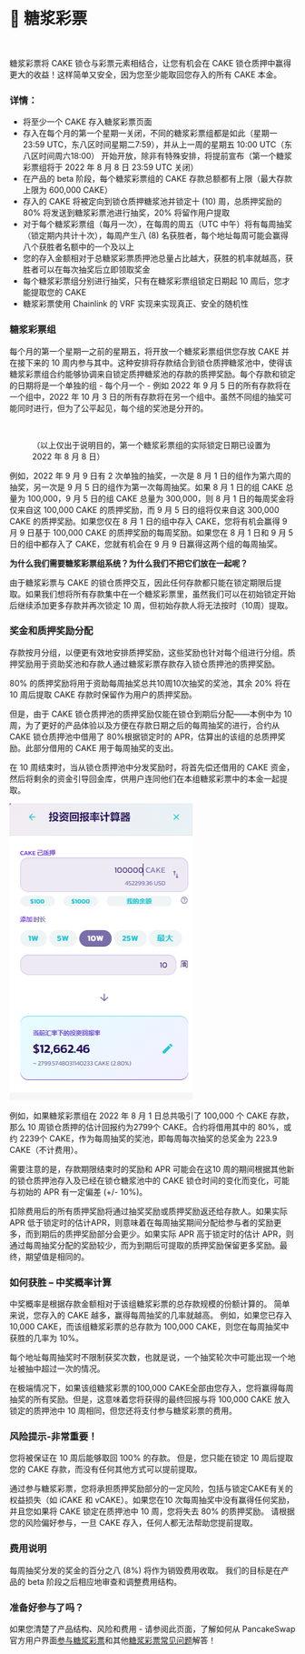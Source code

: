 # 🍯 糖浆彩票

<figure><img src="../../.gitbook/assets/pottery-header (1).png" alt=""><figcaption></figcaption></figure>

糖浆彩票将 CAKE 锁仓与彩票元素相结合，让您有机会在 CAKE 锁仓质押中赢得更大的收益！这样简单又安全，因为您至少能取回您存入的所有 CAKE 本金。

### 详情： <a href="#xiang-qing" id="xiang-qing"></a>

* 将至少一个 CAKE 存入糖浆彩票页面
* 存入在每个月的第一个星期一关闭，不同的糖浆彩票组都是如此（星期一 23:59 UTC，东八区时间星期二7:59），并从上一周的星期五 10:00 UTC（东八区时间周六18:00） 开始开放，除非有特殊安排，将提前宣布（第一个糖浆彩票组将于 2022 年 8 月 8 日 23:59 UTC 关闭）
* 在产品的 beta 阶段，每个糖浆彩票组的 CAKE 存款总额都有上限（最大存款上限为 600,000 CAKE）
* 存入的 CAKE 将被定向到锁仓质押糖浆池并锁定十 (10) 周，总质押奖励的 80% 将发送到糖浆彩票池进行抽奖，20% 将留作用户提取
* 对于每个糖浆彩票组（每月一次），在每周的周五（UTC 中午）将有每周抽奖（锁定期内共计十次），每周产生八 (8) 名获胜者，每个地址每周可能会赢得八个获胜者名额中的一个及以上
* 您的存入金额相对于总糖浆彩票质押池总量占比越大，获胜的机率就越高，获胜者可以在每次抽奖后立即领取奖金
* 每个糖浆彩票组分别进行抽奖，只有在糖浆彩票组锁定日期起 10 周后，您才能提取您的 CAKE
* 糖浆彩票使用 Chainlink 的 VRF 实现来实现真正、安全的随机性

### 糖浆彩票组 <a href="#tang-jiang-cai-piao-zu" id="tang-jiang-cai-piao-zu"></a>

每个月的第一个星期一之前的星期五，将开放一个糖浆彩票组供您存放 CAKE 并在接下来的 10 周内参与其中。这种安排将存款结合到锁仓质押糖浆池中，使得该糖浆彩票组合约能够协调来自锁定质押糖浆池的存款的质押奖励。每个存款和锁定的日期将是一个单独的组 - 每个月一个 - 例如 2022 年 9 月 5 日的所有存款将在一个组中，2022 年 10 月 3 日的所有存款将在另一个组中。虽然不同组的抽奖可能同时进行，但为了公平起见，每个组的奖池是分开的。

<figure><img src="../../.gitbook/assets/Screenshot 2022-07-27 at 1.04.10 PM.jpg" alt=""><figcaption><p>（以上仅出于说明目的，第一个糖浆彩票组的实际锁定日期已设置为 2022 年 8 月 8 日）</p></figcaption></figure>

例如，2022 年 9 月 9 日有 2 次单独的抽奖，一次是 8 月 1 日的组作为第六周的抽奖，另一次是 9 月 5 日的组作为第一次每周抽奖。如果 8 月 1 日的组 CAKE 总量为 100,000，9 月 5 日的组 CAKE 总量为 300,000，则 8 月 1 日的每周奖金将仅来自这 100,000 CAKE 的质押奖励，而 9 月 5 日的组将仅来自这 300,000 CAKE 的质押奖励。如果您仅在 8 月 1 日的组中存入 CAKE，您将有机会赢得 9 月 9 日基于 100,000 CAKE 的质押奖励的每周奖励。如果您在 8 月 1 日和 9 月 5 日的组中都存入了 CAKE，您就有机会在 9 月 9 日赢得这两个组的每周抽奖。

**为什么我们需要糖浆彩票组系统？为什么我们不把它们放在一起呢？**

由于糖浆彩票与 CAKE 的锁仓质押交互，因此任何存款都只能在锁定期限后提取。如果我们想将所有存款集中在一个糖浆彩票里，虽然我们可以在初始锁定开始后继续添加更多存款并再次锁定 10 周，但初始存款人将无法按时（10周）提取。

### 奖金和质押奖励分配 <a href="#jiang-jin-he-zhi-ya-jiang-li-fen-pei" id="jiang-jin-he-zhi-ya-jiang-li-fen-pei"></a>

存款按月分组，以便更有效地安排质押奖励，这些奖励也针对每个组进行分组。质押奖励用于资助奖池和存款人通过糖浆彩票存款存入锁仓质押池的质押奖励。

80% 的质押奖励将用于资助每周抽奖总共10周10次抽奖的奖池，其余 20% 将在 10 周后提取 CAKE 存款时保留作为用户的质押奖励。

但是，由于 CAKE 锁仓质押池的质押奖励仅能在锁仓到期后分配——本例中为 10 周，为了更好的产品体验以及方便在存款日期之后的每周抽奖的进行，合约从 CAKE 锁仓质押池中借用了 80%根据锁定时的 APR，估算出的该组的总质押奖励。此部分借用的 CAKE 用于每周抽奖的支出。

在 10 周结束时，当从锁仓质押池中分发奖励时，将首先偿还借用的 CAKE 资金，然后将剩余的资金引导回金库，供用户连同他们在本组糖浆彩票中的本金一起提取。

&#x20;                                               <img src="../../.gitbook/assets/image (147).png" alt="" data-size="original">

例如，如果糖浆彩票组在 2022 年 8 月 1 日总共吸引了 100,000 个 CAKE 存款，那么 10 周锁仓质押的估计回报约为2799个 CAKE。合约将借用其中的 80%，或约 2239个 CAKE，作为每周抽奖的奖池，即每周每次抽奖的总奖金为 223.9 CAKE（不计费用）。

需要注意的是，存款期限结束时的奖励和 APR 可能会在这10 周的期间根据其他新的锁仓质押池存入及已经在锁仓糖浆池中的 CAKE 锁仓时间的变化而变化，可能与初始的 APR 有一定偏差 (+/- 10%)。

扣除费用后的所有质押奖励将通过抽奖奖励或质押奖励返还给存款人。如果实际 APR 低于锁定时的估计APR，则意味着在每周抽奖期间分配给参与者的奖励更多，而到期后的质押奖励部分会更少。如果实际 APR 高于锁定时的估计 APR，则通过每周抽奖分配的奖励较少，而为到期后可提取的质押奖励保留更多奖励。最终，期望值是相同的。

### 如何获胜 – 中奖概率计算

中奖概率是根据存款金额相对于该组糖浆彩票的总存款规模的份额计算的。 简单来说，您存入的 CAKE 越多，赢得每周抽奖的几率就越高。 例如，如果您已存入 10,000 CAKE，而该组糖浆彩票的总存款为 100,000 CAKE，则您在每周抽奖中获胜的几率为 10%。

每个地址每周抽奖时不限制获奖次数，也就是说，一个抽奖轮次中可能出现一个地址被抽中超过一次的情况。

在极端情况下，如果该组糖浆彩票的100,000 CAKE全部由您存入，您将赢得每周抽奖的所有奖励。但是，这意味着您将获得的最终回报与将 100,000 CAKE 放入锁定的质押池中 10 周相同，但您还将支付参与糖浆彩票的费用。

### 风险提示-非常重要！

您将被保证在 10 周后能够取回 100% 的存款。 但是，您只能在锁定 10 周后提取您的 CAKE 存款，而没有任何其他方式可以提前提取。

通过参与糖浆彩票，您将承担质押奖励部分的一定风险，包括与锁定CAKE有关的权益损失（如 iCAKE 和 vCAKE）。如果您在10 次每周抽奖中没有赢得任何奖励，并且您如果将 CAKE 锁定在质押池中 10 周，您将失去 80% 的质押奖励。 请根据您的风险偏好参与，一旦 CAKE 存入，任何人都无法帮助您提前提取。

### 费用说明

每周抽奖分发的奖金的百分之八 (8%) 将作为销毁费用收取。 我们的目标是在产品的 beta 阶段之后相应地审查和调整费用结构。

### 准备好参与了吗？

如果您清楚了产品结构、风险和费用 - 请参阅此页面，了解如何从 PancakeSwap 官方用户界面[参与糖浆彩票](https://app.gitbook.com/o/-MHRKTpKSfYQBsO7YgOo/s/-MHREX7DHcljbY5IkjgJ-3369173170/\~/changes/DhnYvzxHLGMTcuoqPPV8/products/tang-jiang-cai-piao/ru-he-wan-zhuan-tang-jiang-cai-piao)和其他[糖浆彩票常见问题](https://app.gitbook.com/o/-MHRKTpKSfYQBsO7YgOo/s/-MHREX7DHcljbY5IkjgJ-3369173170/\~/changes/DhnYvzxHLGMTcuoqPPV8/products/tang-jiang-cai-piao/tang-jiang-cai-piao-chang-jian-wen-ti)解答！
